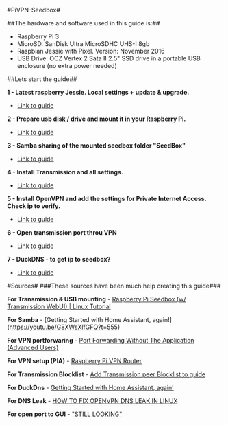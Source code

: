 #PiVPN-Seedbox#

##The hardware and software used in this guide is:##
   * Raspberry Pi 3
   * MicroSD: SanDisk Ultra MicroSDHC UHS-I 8gb 
   * Raspbian Jessie with Pixel. Version: November 2016
   * USB Drive: OCZ Vertex 2 Sata II 2.5" SSD drive in a portable USB enclosure (no extra power needed)

##Lets start the guide##

**1 - Latest raspberry Jessie. Local settings + update & upgrade.**
   * [Link to guide](https://github.com/mcfrojd/PiVPN-Seedbox/blob/master/Part_1_LatestRaspbianJessie.md)

**2 - Prepare usb disk / drive and mount it in your Raspberry Pi.**
   * [Link to guide](https://github.com/mcfrojd/PiVPN-Seedbox/blob/master/Part_2_MountUSBDrive.md)

**3 - Samba sharing of the mounted seedbox folder "SeedBox"**
   * [Link to guide](https://github.com/mcfrojd/PiVPN-Seedbox/blob/master/Part_3_share_folders_with_samba.md)

**4 - Install Transmission and all settings.**
   * [Link to guide](https://github.com/mcfrojd/PiVPN-Seedbox/blob/master/Part_4_transmission-daemon.md)

**5 - Install OpenVPN and add the settings for Private Internet Access. Check ip to verify.**
   * [Link to guide](https://github.com/mcfrojd/PiVPN-Seedbox/blob/master/Part_5_raspberry-pi-vpn-router.md)

**6 - Open transmission port throu VPN**
   * [Link to guide](https://github.com/mcfrojd/PiVPN-Seedbox/blob/master/Part_6_open_port_on_vpn.md)

**7 - DuckDNS -  to get ip to seedbox?**
   * [Link to guide](https://github.com/mcfrojd/PiVPN-Seedbox/blob/master/Part_7_DuckDNS.md)

#Sources#
###These sources have been much help creating this guide###

**For Transmission & USB mounting** -  [Raspberry Pi Seedbox (w/ Transmission WebUI) | Linux Tutorial](https://www.youtube.com/watch?v=flhGmgbAqZA&t=346s)

**For Samba** - [Getting Started with Home Assistant, again!] (https://youtu.be/G8XWsXlfGFQ?t=555)

**For VPN portforwaring** -  [Port Forwarding Without The Application (Advanced Users)](https://www.privateinternetaccess.com/forum/discussion/180/port-forwarding-without-the-application-advanced-users/p13)

**For VPN setup (PIA)** - [Raspberry Pi VPN Router](https://gist.github.com/superjamie/ac55b6d2c080582a3e64)

**For Transmission Blocklist** - [Add Transmission peer Blocklist to guide](https://github.com/drduh/macOS-Security-and-Privacy-Guide/issues/91)

**For DuckDns** - [Getting Started with Home Assistant, again!](https://youtu.be/G8XWsXlfGFQ?t=761)

**For DNS Leak** - [HOW TO FIX OPENVPN DNS LEAK IN LINUX](http://www.ubuntubuzz.com/2015/09/how-to-fix-openvpn-dns-leak-in-linux.html)

**For open port to GUI** - ["STILL LOOKING"](http://#)
